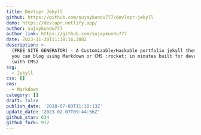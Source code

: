 ```yaml
---
title: Devlopr Jekyll
github: https://github.com/sujaykundu777/devlopr-jekyll
demo: https://devlopr.netlify.app/
author: sujaykundu777
author_link: https://github.com/sujaykundu777
date: 2023-11-30T11:38:16.388Z
description: >-
  (FREE SITE GENERATOR) - A Customizable/Hackable portfolio jekyll theme where
  you can blog using Markdown or CMS :rocket: in minutes built for developers.
  (with CMS)
ssg:
  - Jekyll
css: []
cms:
  - Markdown
category: []
draft: false
publish_date: '2018-07-03T11:38:13Z'
update_date: '2023-02-07T09:44:56Z'
github_star: 634
github_fork: 912
---
```

